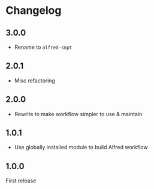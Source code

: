 # Changelog

## 3.0.0

- Rename to `alfred-snpt`

## 2.0.1

- Misc refactoring

## 2.0.0

- Rewrite to make workflow simpler to use & maintain

## 1.0.1

- Use globally installed module to build Alfred workflow

## 1.0.0

First release
